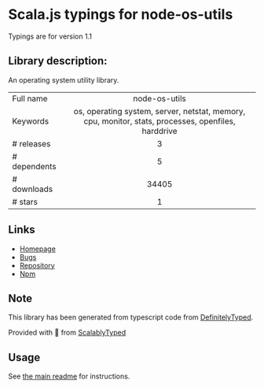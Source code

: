 
# Scala.js typings for node-os-utils

Typings are for version 1.1

## Library description:
An operating system utility library.

|                    |                 |
| ------------------ | :-------------: |
| Full name          | node-os-utils |
| Keywords           | os, operating system, server, netstat, memory, cpu, monitor, stats, processes, openfiles, harddrive |
| # releases         | 3 |
| # dependents       | 5 |
| # downloads        | 34405 |
| # stars            | 1 |

## Links
- [Homepage](https://github.com/SunilWang/node-os-utils#readme)
- [Bugs](https://github.com/SunilWang/node-os-utils/issues)
- [Repository](https://github.com/SunilWang/node-os-utils)
- [Npm](https://www.npmjs.com/package/node-os-utils)
    


## Note
This library has been generated from typescript code from [DefinitelyTyped](https://definitelytyped.org).

Provided with :purple_heart: from [ScalablyTyped](https://github.com/oyvindberg/ScalablyTyped)

## Usage
See [the main readme](../../readme.md) for instructions.


